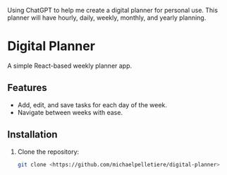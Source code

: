 Using ChatGPT to help me create a digital planner for personal use. This planner will have hourly, daily, weekly, monthly, and yearly planning.

# Digital Planner

A simple React-based weekly planner app.

## Features
- Add, edit, and save tasks for each day of the week.
- Navigate between weeks with ease.

## Installation
1. Clone the repository:
   ```bash
   git clone <https://github.com/michaelpelletiere/digital-planner>
